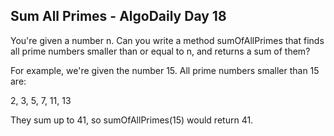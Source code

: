 ## Sum All Primes - AlgoDaily Day 18

You're given a number n. Can you write a method sumOfAllPrimes that finds all prime numbers smaller than or equal to n, and returns a sum of them?

For example, we're given the number 15. All prime numbers smaller than 15 are:

2, 3, 5, 7, 11, 13

They sum up to 41, so sumOfAllPrimes(15) would return 41.
